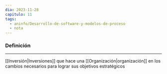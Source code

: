 ```yaml
---
dia: 2023-11-28
capitulo: 11
tags:
  - aninfo/Desarrollo-de-software-y-modelos-de-proceso
  - nota
---
```

### Definición
---
[[Inversión|Inversiones]] que hace una [[Organización|organización]] en los cambios necesarios para lograr sus objetivos estratégicos
